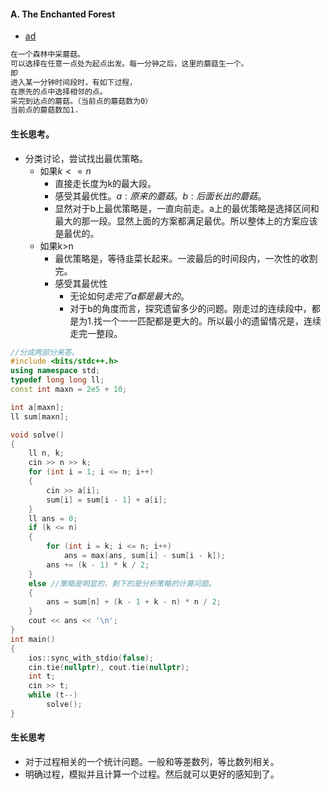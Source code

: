 #### A. The Enchanted Forest

- [ad](https://codeforces.com/problemset/problem/1687/A)

```txt
在一个森林中采蘑菇。
可以选择在任意一点处为起点出发。每一分钟之后，这里的蘑菇生一个。
即
进入某一分钟时间段时，有如下过程，
在原先的点中选择相邻的点。
采完到达点的蘑菇。（当前点的蘑菇数为0）
当前点的蘑菇数加1.
```

#### 生长思考。

- 分类讨论，尝试找出最优策略。
  - 如果$k<=n$
    - 直接走长度为k的最大段。
    - 感受其最优性。$a:原来的蘑菇。$$b:后面长出的蘑菇。$
    - 显然对于b上最优策略是，一直向前走。a上的最优策略是选择区间和最大的那一段。显然上面的方案都满足最优。所以整体上的方案应该是最优的。
  - 如果k>n
    - 最优策略是，等待韭菜长起来。一波最后的时间段内，一次性的收割完。
    - 感受其最优性
      - 无论如何$走完了a都是最大的。$
      - 对于b的角度而言，探究遗留多少的问题。刚走过的连续段中，都是为1.找一个一一匹配都是更大的。所以最小的遗留情况是，连续走完一整段。

```cpp
//分成两部分来答。
#include <bits/stdc++.h>
using namespace std;
typedef long long ll;
const int maxn = 2e5 + 10;

int a[maxn];
ll sum[maxn];

void solve()
{
    ll n, k;
    cin >> n >> k;
    for (int i = 1; i <= n; i++)
    {
        cin >> a[i];
        sum[i] = sum[i - 1] + a[i];
    }
    ll ans = 0;
    if (k <= n)
    {
        for (int i = k; i <= n; i++)
            ans = max(ans, sum[i] - sum[i - k]);
        ans += (k - 1) * k / 2;
    }
    else //策略是明显的，剩下的是分析策略的计算问题。
    {
        ans = sum[n] + (k - 1 + k - n) * n / 2;
    }
    cout << ans << '\n';
}
int main()
{
    ios::sync_with_stdio(false);
    cin.tie(nullptr), cout.tie(nullptr);
    int t;
    cin >> t;
    while (t--)
        solve();
}
```

#### 生长思考

- 对于过程相关的一个统计问题。一般和等差数列，等比数列相关。
- 明确过程，模拟并且计算一个过程。然后就可以更好的感知到了。
